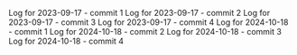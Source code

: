Log for 2023-09-17 - commit 1
Log for 2023-09-17 - commit 2
Log for 2023-09-17 - commit 3
Log for 2023-09-17 - commit 4
Log for 2024-10-18 - commit 1
Log for 2024-10-18 - commit 2
Log for 2024-10-18 - commit 3
Log for 2024-10-18 - commit 4
